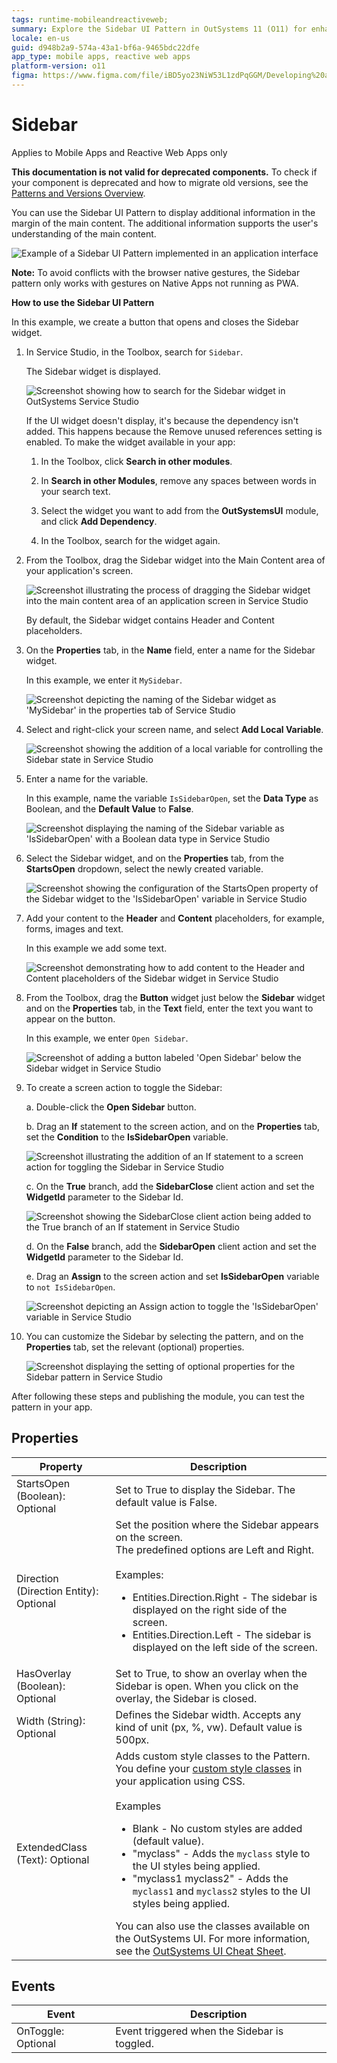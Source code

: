 ```yaml
---
tags: runtime-mobileandreactiveweb;
summary: Explore the Sidebar UI Pattern in OutSystems 11 (O11) for enhancing app interfaces with additional, supportive content.
locale: en-us
guid: d948b2a9-574a-43a1-bf6a-9465bdc22dfe
app_type: mobile apps, reactive web apps
platform-version: o11
figma: https://www.figma.com/file/iBD5yo23NiW53L1zdPqGGM/Developing%20an%20Application?node-id=213:73
---
```


# Sidebar

<div class="info" markdown="1">

Applies to Mobile Apps and Reactive Web Apps only

</div>

<div class="info" markdown="1">

**This documentation is not valid for deprecated components.** To check if your component is deprecated and how to migrate old versions, see the [Patterns and Versions Overview](https://outsystemsui.outsystems.com/OutsystemsUiWebsite/MigrationOverview).
                            
</div>

You can use the Sidebar UI Pattern to display additional information in the margin of the main content. The additional information supports the user's understanding of the main content.

![Example of a Sidebar UI Pattern implemented in an application interface](images/sidebar-example.png "Sidebar UI Pattern Example")

<div class="info" markdown="1">

**Note:** To avoid conflicts with the browser native gestures, the Sidebar pattern only works with gestures on Native Apps not running as PWA.  

</div>

**How to use the Sidebar UI Pattern**

In this example, we create a button that opens and closes the Sidebar widget.

1. In Service Studio, in the Toolbox, search for `Sidebar`.

    The Sidebar widget is displayed.

    ![Screenshot showing how to search for the Sidebar widget in OutSystems Service Studio](images/sidebar-widget-ss.png "Searching for Sidebar Widget in Service Studio")

    If the UI widget doesn't display, it's because the dependency isn't added. This happens because the Remove unused references setting is enabled. To make the widget available in your app:

    1. In the Toolbox, click **Search in other modules**.

    1. In **Search in other Modules**, remove any spaces between words in your search text.
    
    1. Select the widget you want to add from the **OutSystemsUI** module, and click **Add Dependency**. 
    
    1. In the Toolbox, search for the widget again.

1. From the Toolbox, drag the Sidebar widget into the Main Content area of your application's screen.

    ![Screenshot illustrating the process of dragging the Sidebar widget into the main content area of an application screen in Service Studio](images/sidebar-drag-ss.png "Dragging Sidebar Widget into Main Content Area")

    By default, the Sidebar widget contains Header and Content placeholders.

1. On the **Properties** tab, in the **Name** field, enter a name for the Sidebar widget.

    In this example, we enter it `MySidebar`.

    ![Screenshot depicting the naming of the Sidebar widget as 'MySidebar' in the properties tab of Service Studio](images/sidebar-name-ss.png "Naming the Sidebar Widget")

1. Select and right-click your screen name, and select **Add Local Variable**.

    ![Screenshot showing the addition of a local variable for controlling the Sidebar state in Service Studio](images/sidebar-add-var-ss.png "Adding a Local Variable for Sidebar")

1. Enter a name for the variable.

    In this example, name the variable ``IsSidebarOpen``, set the **Data Type** as Boolean, and the **Default Value** to **False**.

    ![Screenshot displaying the naming of the Sidebar variable as 'IsSidebarOpen' with a Boolean data type in Service Studio](images/sidebar-var-name-ss.png "Naming the Sidebar Variable")

1. Select the Sidebar widget, and on the **Properties** tab, from the **StartsOpen** dropdown, select the newly created variable.

    ![Screenshot showing the configuration of the StartsOpen property of the Sidebar widget to the 'IsSidebarOpen' variable in Service Studio](images/sidebar-isopen-ss.png "Setting the StartsOpen Property of Sidebar")

1. Add your content to the **Header** and **Content** placeholders, for example, forms, images and text. 
    
    In this example we add some text.
   
    ![Screenshot demonstrating how to add content to the Header and Content placeholders of the Sidebar widget in Service Studio](images/sidebar-content-ss.png "Adding Content to Sidebar Placeholders")

1. From the Toolbox, drag the **Button** widget just below the **Sidebar** widget and on the **Properties** tab, in the **Text** field, enter the text you want to appear on the button.

    In this example, we enter `Open Sidebar`.

    ![Screenshot of adding a button labeled 'Open Sidebar' below the Sidebar widget in Service Studio](images/sidebar-button-ss.png "Adding a Button to Toggle Sidebar")

1. To create a screen action to toggle the Sidebar:

    a. Double-click the **Open Sidebar** button.

    b. Drag an **If** statement to the screen action, and on the **Properties** tab, set the **Condition** to the **IsSidebarOpen** variable.

    ![Screenshot illustrating the addition of an If statement to a screen action for toggling the Sidebar in Service Studio](images/sidebar-if-ss.png "Adding If Statement for Sidebar Toggle")

    c. On the **True** branch, add the **SidebarClose** client action and set the **WidgetId** parameter to the Sidebar Id.

    ![Screenshot showing the SidebarClose client action being added to the True branch of an If statement in Service Studio](images/sidebar-close-ss.png "Adding SidebarClose Client Action")

    d. On the **False** branch, add the **SidebarOpen** client action and set the **WidgetId** parameter to the Sidebar Id.

    e. Drag an **Assign** to the screen action and set **IsSidebarOpen** variable to ``not IsSidebarOpen``.
    
    ![Screenshot depicting an Assign action to toggle the 'IsSidebarOpen' variable in Service Studio](images/sidebar-assign-ss.png "Assigning the Sidebar Open State")

1. You can customize the Sidebar by selecting the pattern, and on the **Properties** tab, set the relevant (optional) properties.

    ![Screenshot displaying the setting of optional properties for the Sidebar pattern in Service Studio](images/sidebar-properties-ss.png "Setting Optional Properties of Sidebar")

After following these steps and publishing the module, you can test the pattern in your app.

## Properties

| Property | Description |
|---|---|
|StartsOpen (Boolean): Optional| Set to True to display the Sidebar. The default value is False.|
|Direction (Direction Entity): Optional | Set the position where the Sidebar appears on the screen.<br/>The predefined options are Left and Right.<br/><br/>Examples:<ul><li>Entities.Direction.Right - The sidebar is displayed on the right side of the screen.</li><li>Entities.Direction.Left - The sidebar is displayed on the left side of the screen. </li></ul>  |
|HasOverlay (Boolean): Optional| Set to True, to show an overlay when the Sidebar is open. When you click on the overlay, the Sidebar is closed.|
|Width (String): Optional| Defines the Sidebar width. Accepts any kind of unit (px, %, vw). Default value is 500px. |
|ExtendedClass (Text): Optional| Adds custom style classes to the Pattern. You define your [custom style classes](../../../look-feel/css.md) in your application using CSS.<br/><br/>Examples <ul><li>Blank - No custom styles are added (default value).</li><li>"myclass" - Adds the ``myclass`` style to the UI styles being applied.</li><li>"myclass1 myclass2" - Adds the ``myclass1`` and ``myclass2`` styles to the UI styles being applied.</li></ul>You can also use the classes available on the OutSystems UI. For more information, see the [OutSystems UI Cheat Sheet](https://outsystemsui.outsystems.com/OutSystemsUIWebsite/CheatSheet). |

## Events

|Event| Description  | 
|---|---|
|OnToggle: Optional  | Event triggered when the Sidebar is toggled. | 
